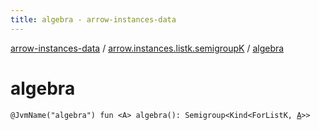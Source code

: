 ```yaml
---
title: algebra - arrow-instances-data
---
```


[arrow-instances-data](../index.html) / [arrow.instances.listk.semigroupK](index.html) / [algebra](./algebra.html)

# algebra

`@JvmName("algebra") fun <A> algebra(): Semigroup<Kind<ForListK, `[`A`](algebra.html#A)`>>`